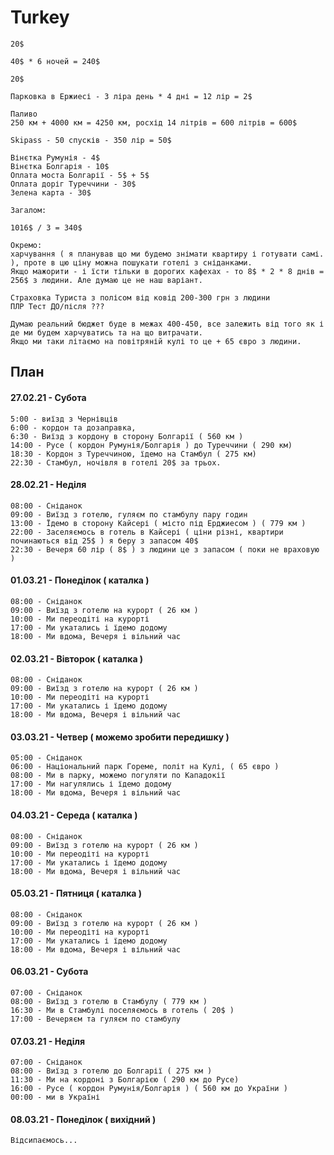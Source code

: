 # Turkey

    20$
    
    40$ * 6 ночей = 240$
    
    20$
    
    Парковка в Ержиесі - 3 ліра день * 4 дні = 12 лір = 2$
    
    Паливо
    250 км + 4000 км = 4250 км, росхід 14 літрів = 600 літрів = 600$
    
    Skipass - 50 спусків - 350 лір = 50$
    
    Вінєтка Румунія - 4$
    Вінєтка Болгарія - 10$
    Оплата моста Болгарії - 5$ + 5$
    Оплата доріг Туреччини - 30$
    Зелена карта - 30$
    
    Загалом:
    
    1016$ / 3 = 340$
    
    Окремо:
    харчування ( я планував що ми будемо знімати квартиру і готувати самі. ), проте в цю ціну можна пошукати готелі з сніданками.
    Якщо мажорити - і їсти тільки в дорогих кафехах - то 8$ * 2 * 8 днів = 256$ з людини. Але думаю це не наш варіант.
    
    Страховка Туриста з полісом від ковід 200-300 грн з людини
    ПЛР Тест ДО/після ???

    Думаю реальний бюджет буде в межах 400-450, все залежить від того як і де ми будем харчуватись та на що витрачати.
    Якщо ми таки літаємо на повітряній кулі то це + 65 євро з людини.



## План

#### 27.02.21 - Субота
    
    5:00 - виїзд з Чернівців
    6:00 - кордон та дозаправка, 
    6:30 - Виїзд з кордону в сторону Болгарії ( 560 км )
    14:00 - Русе ( кордон Румунія/Болгарія ) до Туреччини ( 290 км) 
    18:30 - Кордон з Туреччиною, їдемо на Стамбул ( 275 км)
    22:30 - Стамбул, ночівля в готелі 20$ за трьох.
    
    
#### 28.02.21 - Неділя
    
    08:00 - Сніданок
    09:00 - Виїзд з готелю, гуляєм по стамбулу пару годин
    13:00 - Їдемо в сторону Кайсері ( місто під Ерджиесом ) ( 779 км )
    22:00 - Заселяємось в готель в Кайсері ( ціни різні, квартири починаються від 25$ ) я беру з запасом 40$
    22:30 - Вечеря 60 лір ( 8$ ) з людини це з запасом ( поки не враховую )
    
    
#### 01.03.21 - Понеділок ( каталка )
 
    08:00 - Сніданок
    09:00 - Виїзд з готелю на курорт ( 26 км )
    10:00 - Ми переодіті на курорті
    17:00 - Ми укатались і їдемо додому
    18:00 - Ми вдома, Вечеря і вільний час
    
    
#### 02.03.21 - Вівторок ( каталка )
 
    08:00 - Сніданок
    09:00 - Виїзд з готелю на курорт ( 26 км )
    10:00 - Ми переодіті на курорті
    17:00 - Ми укатались і їдемо додому
    18:00 - Ми вдома, Вечеря і вільний час      
    
    
    
 #### 03.03.21 - Четвер ( можемо зробити передишку )
 
    05:00 - Сніданок
    06:00 - Національний парк Гореме, політ на Кулі, ( 65 євро )
    08:00 - Ми в парку, можемо погуляти по Кападокії
    17:00 - Ми нагулялись і їдемо додому
    18:00 - Ми вдома, Вечеря і вільний час   
    
#### 04.03.21 - Середа ( каталка )
 
    08:00 - Сніданок
    09:00 - Виїзд з готелю на курорт ( 26 км )
    10:00 - Ми переодіті на курорті
    17:00 - Ми укатались і їдемо додому
    18:00 - Ми вдома, Вечеря і вільний час   


#### 05.03.21 - Пятниця  ( каталка )
 
    08:00 - Сніданок
    09:00 - Виїзд з готелю на курорт ( 26 км )
    10:00 - Ми переодіті на курорті
    17:00 - Ми укатались і їдемо додому
    18:00 - Ми вдома, Вечеря і вільний час  
    
    
#### 06.03.21 - Субота
 
    07:00 - Сніданок
    08:00 - Виїзд з готелю в Стамбулу ( 779 км )
    16:30 - Ми в Стамбулі поселяємось в готель ( 20$ )
    17:00 - Вечеряєм та гуляєм по стамбулу
 
 #### 07.03.21 - Неділя
 
    07:00 - Сніданок
    08:00 - Виїзд з готелю до Болгарії ( 275 км )
    11:30 - Ми на кордоні з Болгарією ( 290 км до Русе) 
    16:00 - Русе ( кордон Румунія/Болгарія ) ( 560 км до України )
    00:00 - ми в Україні
 
  #### 08.03.21 - Понеділок ( вихідний ) 
 
    Відсипаємось...
 

